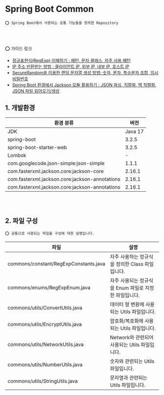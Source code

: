 # Spring Boot Common

    ⭕️ Spring Boot에서 사용되는 공통 기능들을 정의한 Repository 

<br/>
<br/>

⭕️ 가이드 링크

* [정규표현식(RegExp) 이해하기 : 패턴, 문자 클래스, 자주 사용 패턴](https://adjh54.tistory.com/104)
* [IP 주소 반환받는 방법 : 클라이언트 IP, 외부 IP, 내부 IP, 호스트 IP](https://adjh54.tistory.com/443)
* [SecureRandom을 이용한 랜덤 문자열 생성 방법: 숫자, 문자, 특수문자 조합, 임시 비밀번호](https://adjh54.tistory.com/426)
* [Spring Boot 환경에서 Jackson 모듈 활용하기 : JSON 파싱, 직렬화, 역 직렬화, JSON 파일 읽어오기/생성](https://adjh54.tistory.com/375)

## 1. 개발환경

| 환경 분류                                          | 버전      |
|------------------------------------------------|---------|
| JDK                                            | Java 17 |
| spring-boot                                    | 3.2.5   |
| spring-boot-starter-web                        | 3.2.5   |
| Lombok                                         | -       |
| com.googlecode.json-simple:json-simple         | 1.1.1   |
| com.fasterxml.jackson.core:jackson-core        | 2.16.1  |
| com.fasterxml.jackson.core:jackson-annotations | 2.16.1  |
| com.fasterxml.jackson.core:jackson-annotations | 2.16.1  |

<br/>
<br/>

## 2. 파일 구성

    ⭕️ 공통으로 사용되는 파일을 구성에 대한 설명입니다.

| 파일                                    | 설명                               |
|---------------------------------------|----------------------------------|
| commons/constant/RegExpConstants.java | 자주 사용하는 정규식을 정의한 Class 파일입니다.    |
| commons/enums/RegExpEnum.java         | 자주 사용되는 정규식을 Enum 파일로 지정한 파일입니다. |
| commons/utils/ConvertUtils.java       | 데이터 형 변환에 사용되는 Utils 파일입니다.      |
| commons/utils/EncryptUtils.java       | 암호화/복호화에 사용되는 Utils 파일입니다.       |
| commons/utils/NetworkUtils.java       | Network와 관련되어 사용되는 Utils 파일입니다.  |
| commons/utils/NumberUtils.java        | 숫자와 관련되는 Utils 파일입니다.            |
| commons/utils/StringUtils.java        | 문자열과 관련되는 Utils 파일입니다.           |
